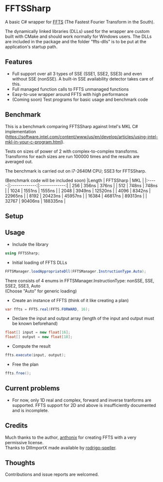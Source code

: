# FFTSSharp
A basic C# wrapper for [FFTS](https://github.com/anthonix/ffts) (The Fastest Fourier Transform in the South).

The dynamically linked libraries (DLLs) used for the wrapper are custom built with CMake and should work normally for Windows users. The DLLs are included in the package and the folder "ffts-dlls" is to be put at the application's startup path.

## Features
* Full support over all 3 types of SSE (SSE1, SSE2, SSE3) and even without SSE (nonSSE). A built-in SSE availability detector takes care of this.
* Full managed function calls to FFTS unmanaged functions
* Easy-to-use wrapper around FFTS with high performance
* (Coming soon) Test programs for basic usage and benchmark code

## Benchmark
This is a benchmark comparing FFTSSharp against Intel's MKL C# implementation (https://software.intel.com/content/www/us/en/develop/articles/using-intel-mkl-in-your-c-program.html).

Tests on sizes of power of 2 with complex-to-complex transforms. Transforms for each sizes are run 100000 times and the results are averaged out.

The benchmark is carried out on i7-2640M CPU; SSE3 for FFTSSharp.

(Benchmark code will be included soon)
|Length | FFTSSharp     | MKL           |
|:-----:|:-------------:|:-------------:|
| 256   | 356ns         | 376ns         |
| 512   | 748ns         | 748ns         |
| 1024  | 1551ns        | 1555ns        |
| 2048  | 3949ns        | 12520ns       |
| 4096  | 8342ns        | 22965ns       |
| 8192  | 20423ns       | 45957ns       |
| 16384 | 46817ns       | 89313ns       |
| 32767 | 90406ns       | 188335ns      |

## Setup


## Usage
* Include the library
```cs
using FFTSSharp;
```
* Initial loading of FFTS DLLs
```cs
FFTSManager.loadAppropriateDll(FFTSManager.InstructionType.Auto);
```
There consists of 4 enums in FFTSManager.InstructionType: nonSSE, SSE, SSE2, SSE3, Auto\
(Choose "Auto" for generic loading)
* Create an instance of FFTS (think of it like creating a plan)
```cs
var ffts = FFTS.real(FFTS.FORWARD, 16);
```
* Declare the input and output array (length of the input and output must be known beforehand)
```cs
float[] input = new float[16];
float[] output = new float[18];
```
* Compute the result
```cs
ffts.execute(input, output);
```
* Free the plan
```cs
ffts.free();
```

## Current problems
* For now, only 1D real and complex, forward and inverse tranforms are supported. FFTS support for 2D and above is insufficiently documented and is incomplete.

## Credits
Much thanks to the author, [anthonix](https://github.com/anthonix) for creating FFTS with a very permissive license.\
Thanks to DllImportX made available by [rodrigo-speller](https://github.com/rodrigo-speller).

## Thoughts
Contributions and issue reports are welcomed.



